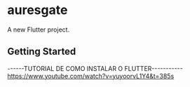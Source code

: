 # auresgate

A new Flutter project.

## Getting Started
------TUTORIAL DE COMO INSTALAR O FLUTTER-----------
https://www.youtube.com/watch?v=yuyoorvL1Y4&t=385s

